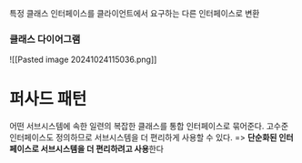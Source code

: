 특정 클래스 인터페이스를 클라이언트에서 요구하는 다른 인터페이스로 변환

### 클래스 다이어그램

![[Pasted image 20241024115036.png]]

# 퍼사드 패턴
어떤 서브시스템에 속한 일련의 복잡한 클래스를 통합 인터페이스로 묶어준다.
고수준 인터페이스도 정의하므로 서브시스템을 더 편리하게 사용할 수 있다.
=> **단순화된 인터페이스로 서브시스템을 더 편리하려고 사용**한다


